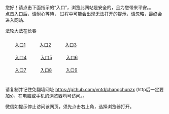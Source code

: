 您好！请点击下面指示的“入口”，浏览此网站是安全的，且为您带来平安。。 <br/>
点击入口后，请耐心等待， 过程中可能会出现无法打开的提示，请忽略，最终会进入网站. </br>

法轮大法在长春<br/>
<div style="padding:10px"><a style="margin:20px" target="_blank" href="https://d2e9zxu06jwunl.cloudfront.net/2Qpsp?wcfxvq" id="ccLink1" rel="nofollow">入口1</a> <a target="_blank" style="margin:20px" href="https://d2mmsk5nw6joef.cloudfront.net/2Qpsp?qitwlzvb" id="ccLink2" rel="nofollow">入口2</a> <a style="margin:20px" target="_blank" href="https://d39u3m7hvk20no.cloudfront.net/2Qpsp?okryika" id="ccLink3" rel="nofollow">入口3</a></div>

<div style="padding:10px" ><a style="margin:20px" target="_blank" href="https://d2e9zxu06jwunl.cloudfront.net/2Qpsp?wcfxvq" id="ccLink4" rel="nofollow">入口4</a> <a style="margin:20px" href="https://d2mmsk5nw6joef.cloudfront.net/2Qpsp?qitwlzvb" target="_blank" id="ccLink5" rel="nofollow">入口5</a> <a style="margin:20px" href="https://d39u3m7hvk20no.cloudfront.net/2Qpsp?okryika" target="_blank" id="ccLink6" rel="nofollow">入口6</a></div>

<div style="padding:10px"><a style="margin:20px" target="_blank" href="https://d2e9zxu06jwunl.cloudfront.net/2Qpsp?wcfxvq" id="ccLink7" rel="nofollow">入口7</a> <a style="margin:20px" href="https://d2mmsk5nw6joef.cloudfront.net/2Qpsp?qitwlzvb" target="_blank" id="ccLink8" rel="nofollow">入口8</a> <a style="margin:20px" target="_blank" href="https://d39u3m7hvk20no.cloudfront.net/2Qpsp?okryika" id="ccLink9" rel="nofollow">入口9</a></div>

<br/>



请复制并记住免翻墙网址 https://github.com/yntd/changchunzx (http后一定要加s)，在电脑或手机的浏览器均可访问。。<br/>

微信如提示停止访问该网页，须先点击右上角，选择浏览器打开。

